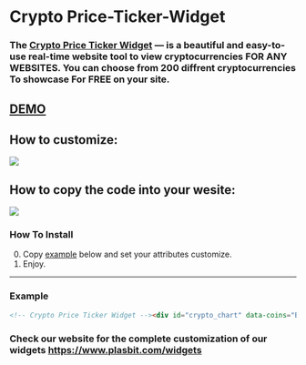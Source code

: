 # Crypto Price-Ticker-Widget #


### The __[Crypto Price Ticker Widget](https://www.plasbit.com/widgets)__ — is a beautiful and easy-to-use real-time website tool to view cryptocurrencies FOR ANY WEBSITES. You can choose from 200 diffrent cryptocurrencies To showcase For FREE on your site. ###


## [DEMO](https://www.plasbit.com/widgets) ###


## How to customize: ##


![](https://github.com/PlasBit/Price-Ticker-Widget/blob/main/CustomTicker.gif)


## How to copy the code into your wesite: ##


![](https://github.com/PlasBit/Price-Ticker-Widget/blob/main/CopyTicker.gif)

### How To Install ###

0. Copy [example](#example-) below and set your attributes customize.
1. Enjoy.

---

### Example ###

```html
<!-- Crypto Price Ticker Widget --><div id="crypto_chart" data-coins="BTC,ETH,USDT,USDC,BUSD,DOGE,ADA,MATIC,DAI,SHIB,LTC,SOL,UNI,AVAX,WBTC,LINK,ATOM,ETC,BCH,CRO,ALGO,QNT,APE,NEAR,HBAR,FIL,ICP,PAX,EGLD,BSV,FLOW,AAVE,XTZ,CHZ,SAND,ZEC,MANA,BIT,MKR,XCN,APT,GRT,DASH,SNX" data-theme="linear-gradient(90deg, rgba(115, 114, 114, 1) 0%, rgba(0, 0, 0, 1) 50%, rgba(115, 114, 114, 1) 100%)" data-text="#ffffff" data-button="#0581de"></div><script src="https://img.plasbit.com/widget/js/index.js"></script><!-- /Crypto Price Ticker Widget -->
```



### Check our website for the complete customization of our widgets https://www.plasbit.com/widgets ###
